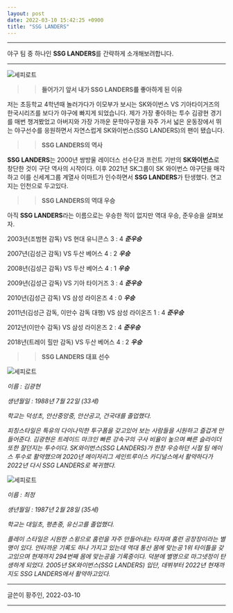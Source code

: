 ```yaml
---
layout: post
date: 2022-03-10 15:42:25 +0900
title: "SSG LANDERS"
---
```


---
야구 팀 중 하나인 **SSG LANDERS**를 간략하게 소개해보려합니다.

---

![세피로트](https://img.hankyung.com/photo/202103/1615513756496582.jpg)
>>**들어가기 앞서 내가 SSG LANDERS를 좋아하게 된 이유**

저는 초등학교 4학년때 놀러가다가 이모부가 보시는 SK와이번스 VS 기아타이거즈의 한국시리즈를 보다가 야구에 빠지게 되었습니다.
제가 가장 좋아하는 투수 김광현 경기를 매번 챙겨봤었고 아버지와 가장 가까운 문학야구장을 자주 가서 넓은 운동장에서 뛰는
야구선수를 응원하면서 자연스럽게 SK와이번스(SSG LANDERS)의 팬이 됐습니다.





>>**SSG LANDERS의 역사**

**SSG LANDERS**는 2000년 쌍방울 레이더스 선수단과 프런트 기반의 **SK와이번스**로 창단한 것이 구단 역사의 시작이다.
이후 2021년 SK그룹이 SK 와이번스 야구단을 매각하고 이를 신세계그룹 계열사 이마트가 인수하면서 **SSG LANDERS**가 탄생했다.
연고지는 인천으로 두고있다.




>>**SSG LANDERS의 역대 우승**

아직 **SSG LANDERS**라는 이름으로는 우승한 적이 없지만 역대 우승, 준우승을 살펴보자.

2003년(조범현 감독)  VS 현대 유니콘스 3 : 4 ***준우승***

2007년(김성근 감독)  VS 두산 베어스 4 : 2 ***우승***

2008년(김성근 감독)  VS 두산 베어스 4 : 1 ***우승***

2009년(김성근 감독)  VS 기아 타이거즈 3 : 4 ***준우승***

2010년(김성근 감독)  VS 삼성 라이온즈 4 : 0 ***우승***

2011년(김성근 감독, 이만수 감독 대행)  VS 삼성 라이온즈 1 : 4 ***준우승***

2012년(이만수 감독)  VS 삼성 라이온즈 2 : 4 ***준우승***

2018년(트레이 힐만 감독)  VS 두산 베어스 4 : 2 ***우승***



>>**SSG LANDERS 대표 선수**

![세피로트](https://image.newsis.com/2022/03/08/NISI20220308_0000947804_web.jpg?rnd=20220308171011)

*이름 : 김광현*

*생년월일 : 1988년 7월 22일 (33세)*

*학교는 덕성초, 안산중앙중, 안산공고, 건국대를 졸업했다.*

*피칭스타일은 특유의 다이나믹한 투구폼을 갖고있어 보는 사람들을 시원하고 즐겁게 만들어준다.
김광현은 트레이드 마크인 빠른 강속구의 구사 비율이 높으며 빠른 슬라이더 또한 잘던지는 투수이다.
SK와이번스(SSG LANDERS)가 한창 우승하던 시절 팀 에이스 투수로 활약했으며 2020년 메이저리그 
세인트루이스 카디널스에서 활약하다가 2022년 다시 SSG LANDERS로 복귀했다.*



![세피로트](https://imgnews.pstatic.net/image/108/2021/10/21/0002998319_002_20211021003001544.jpg?type=w647)


*이름 : 최정*

*생년월일 : 1987년 2월 28일 (35세)*

*학교는 대일초, 평촌중, 유신고를 졸업했다.*

*플레이 스타일은 시원한 스윙으로 홈런을 자주 만들어내는 타자며 홈런 공장장이라는 별명이 있다. 
안타까운 기록도 하나 가지고 있는데 역대 통산 몸에 맞는공 1위 타이틀을 갖고있으며 현재까지
294번째 몸에 맞는공을 기록중이다. 덕분에 별명으로 마그넷정이 탄생하게 되었다.
2005년 SK와이번스(SSG LANDERS) 입단, 데뷔부터 2022년 현재까지도 SSG LANDERS에서 활약하고있다.*


---
글쓴이 황주인, 2022-03-10

---
